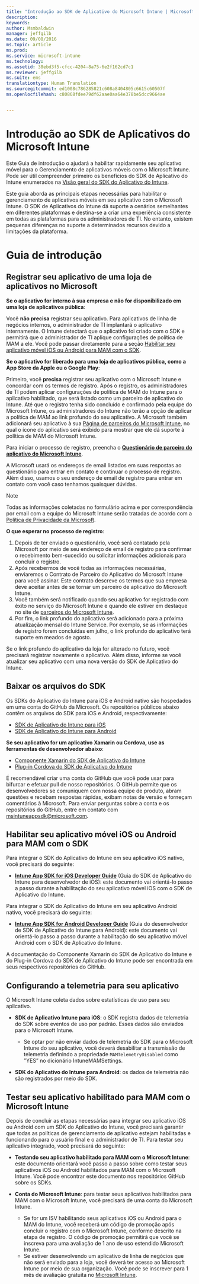 ```yaml
---
title: "Introdução ao SDK de Aplicativo do Microsoft Intune | Microsoft Intune"
description: 
keywords: 
author: Msmbaldwin
manager: jeffgilb
ms.date: 09/08/2016
ms.topic: article
ms.prod: 
ms.service: microsoft-intune
ms.technology: 
ms.assetid: 38ebd3f5-cfcc-4204-8a75-6e2f162cd7c1
ms.reviewer: jeffgilb
ms.suite: ems
translationtype: Human Translation
ms.sourcegitcommit: ed1008c786285821c608a8404805c6615c60507f
ms.openlocfilehash: c80868fdee79df62aae0aa64e378be5dcc9664ae


---
```


# <a name="getting-started-with-the-microsoft-intune-app-sdk"></a>Introdução ao SDK de Aplicativos do Microsoft Intune

Este Guia de introdução o ajudará a habilitar rapidamente seu aplicativo móvel para o Gerenciamento de aplicativos móveis com o Microsoft Intune. Pode ser útil compreender primeiro os benefícios do SDK de Aplicativo do Intune enumerados na [Visão geral do SDK do Aplicativo do Intune](intune-app-sdk.md).

Este guia aborda as principais etapas necessárias para habilitar o gerenciamento de aplicativos móveis em seu aplicativo com o Microsoft Intune. O SDK de Aplicativos do Intune dá suporte a cenários semelhantes em diferentes plataformas e destina-se a criar uma experiência consistente em todas as plataformas para os administradores de TI. No entanto, existem pequenas diferenças no suporte a determinados recursos devido a limitações da plataforma.

# <a name="getting-started"></a>Guia de introdução

## <a name="register-your-store-app-with-microsoft"></a>Registrar seu aplicativo de uma loja de aplicativos no Microsoft

**Se o aplicativo for interno à sua empresa e não for disponibilizado em uma loja de aplicativos pública**:

Você **não precisa** registrar seu aplicativo. Para aplicativos de linha de negócios internos, o administrador de TI implantará o aplicativo internamente. O Intune detectará que o aplicativo foi criado com o SDK e permitirá que o administrador de TI aplique configurações de política de MAM a ele. Você pode passar diretamente para a seção [Habilitar seu aplicativo móvel iOS ou Android para MAM com o SDK](#enable-your-ios-or-android-mobile-app-for-mam-with-the-sdk).

**Se o aplicativo for liberado para uma loja de aplicativos pública, como a App Store da Apple ou o Google Play**: 

Primeiro, você **precisa** registrar seu aplicativo com o Microsoft Intune e concordar com os termos de registro. Após o registro, os administradores de TI podem aplicar configurações de política de MAM do Intune para o aplicativo habilitado, que será listado como um parceiro de aplicativo do Intune. Até que o registro tenha sido concluído e confirmado pela equipe do Microsoft Intune, os administradores do Intune não terão a opção de aplicar a política de MAM ao link profundo do seu aplicativo. A Microsoft também adicionará seu aplicativo à sua [Página de parceiros do Microsoft Intune](https://www.microsoft.com/en-us/cloud-platform/microsoft-intune-apps), no qual o ícone do aplicativo será exibido para mostrar que ele dá suporte à política de MAM do Microsoft Intune.

Para iniciar o processo de registro, preencha o **[Questionário de parceiro do aplicativo do Microsoft Intune](https://forms.office.com/Pages/ResponsePage.aspx?id=v4j5cvGGr0GRqy180BHbR6oOVGFZ3pxJmwSN1N_eXwJUQUc5Mkw2UVU0VzI5WkhQOEYyMENWNDBWRS4u)**. 

A Microsoft usará os endereços de email listados em suas respostas ao questionário para entrar em contato e continuar o processo de registro. Além disso, usamos o seu endereço de email de registro para entrar em contato com você caso tenhamos quaisquer dúvidas.

> [!NOTE]
> Todas as informações coletadas no formulário acima e por correspondência por email com a equipe do Microsoft Intune serão tratadas de acordo com a [Política de Privacidade da Microsoft](https://www.microsoft.com/en-us/privacystatement/default.aspx).

**O que esperar no processo de registro**: 

1. Depois de ter enviado o questionário, você será contatado pela Microsoft por meio de seu endereço de email de registro para confirmar o recebimento bem-sucedido ou solicitar informações adicionais para concluir o registro. 
2. Após recebermos de você todas as informações necessárias, enviaremos o Contrato de Parceiro do Aplicativo do Microsoft Intune para você assinar. Este contrato descreve os termos que sua empresa deve aceitar antes de se tornar um parceiro de aplicativo do Microsoft Intune. 
3. Você também será notificado quando seu aplicativo for registrado com êxito no serviço do Microsoft Intune e quando ele estiver em destaque no site de [parceiros do Microsoft Intune](https://www.microsoft.com/en-us/cloud-platform/microsoft-intune-apps). 
4. Por fim, o link profundo do aplicativo será adicionado para a próxima atualização mensal do Intune Service. Por exemplo, se as informações de registro forem concluídas em julho, o link profundo do aplicativo terá suporte em meados de agosto. 

Se o link profundo do aplicativo da loja for alterado no futuro, você precisará registrar novamente o aplicativo. Além disso, informe se você atualizar seu aplicativo com uma nova versão do SDK de Aplicativo do Intune.



## <a name="download-the-sdk-files"></a>Baixar os arquivos do SDK

Os SDKs do Aplicativo do Intune para iOS e Android nativo são hospedados em uma conta do GitHub da Microsoft. Os repositórios públicos abaixo contêm os arquivos do SDK para iOS e Android, respectivamente:

* [SDK de Aplicativo do Intune para iOS](https://github.com/msintuneappsdk/ms-intune-app-sdk-ios)
* [SDK de Aplicativo do Intune para Android](https://github.com/msintuneappsdk/ms-intune-app-sdk-android)

**Se seu aplicativo for um aplicativo Xamarin ou Cordova, use as ferramentas de desenvolvedor abaixo**:

* [Componente Xamarin do SDK de Aplicativo do Intune](https://github.com/msintuneappsdk/intune-app-sdk-xamarin)
* [Plug-in Cordova do SDK de Aplicativo do Intune](https://github.com/msintuneappsdk/cordova-plugin-ms-intune-mam)

É recomendável criar uma conta do GitHub que você pode usar para bifurcar e efetuar pull de nosso repositórios. O GitHub permite que os desenvolvedores se comuniquem com nossa equipe de produto, abram questões e recebam respostas rápidas, exibam notas de versão e forneçam comentários à Microsoft. Para enviar perguntas sobre a conta e os repositórios do GitHub, entre em contato com msintuneappsdk@microsoft.com.





## <a name="enable-your-ios-or-android-mobile-app-for-mam-with-the-sdk"></a>Habilitar seu aplicativo móvel iOS ou Android para MAM com o SDK

Para integrar o SDK do Aplicativo do Intune em seu aplicativo iOS nativo, você precisará do seguinte: 

* **[Intune App SDK for iOS Developer Guide](intune-app-sdk-ios.md)** (Guia do SDK de Aplicativo do Intune para desenvolvedor de iOS): este documento vai orientá-lo passo a passo durante a habilitação do seu aplicativo móvel iOS com o SDK de Aplicativo do Intune. 


Para integrar o SDK do Aplicativo do Intune em seu aplicativo Android nativo, você precisará do seguinte:

* **[Intune App SDK for Android Developer Guide](intune-app-sdk-android.md)** (Guia do desenvolvedor de SDK de Aplicativo do Intune para Android): este documento vai orientá-lo passo a passo durante a habilitação do seu aplicativo móvel Android com o SDK de Aplicativo do Intune. 

A documentação do Componente Xamarin do SDK de Aplicativo do Intune e do Plug-in Cordova do SDK de Aplicativo do Intune pode ser encontrada em seus respectivos repositórios do GitHub. 


## <a name="configuring-telemetry-for-your-app"></a>Configurando a telemetria para seu aplicativo

O Microsoft Intune coleta dados sobre estatísticas de uso para seu aplicativo.

* **SDK de Aplicativo Intune para iOS**: o SDK registra dados de telemetria do SDK sobre eventos de uso por padrão. Esses dados são enviados para o Microsoft Intune.

    * Se optar por não enviar dados de telemetria do SDK para o Microsoft Intune do seu aplicativo, você deverá desabilitar a transmissão de telemetria definindo a propriedade `MAMTelemetryDisabled` como ”YES” no dicionário IntuneMAMSettings.

* **SDK do Aplicativo do Intune para Android**: os dados de telemetria não são registrados por meio do SDK.

## <a name="test-your-mam-enabled-app-with-microsoft-intune"></a>Testar seu aplicativo habilitado para MAM com o Microsoft Intune

Depois de concluir as etapas necessárias para integrar seu aplicativo iOS ou Android com um SDK do Aplicativo do Intune, você precisará garantir que todas as políticas de gerenciamento de aplicativo estejam habilitadas e funcionando para o usuário final e o administrador de TI. Para testar seu aplicativo integrado, você precisará do seguinte:

<!--TODO-->

* **Testando seu aplicativo habilitado para MAM com o Microsoft Intune**: este documento orientará você passo a passo sobre como testar seus aplicativos iOS ou Android habilitados para MAM com o Microsoft Intune. Você pode encontrar este documento nos repositórios GitHub sobre os SDKs.

* **Conta do Microsoft Intune**: para testar seus aplicativos habilitados para MAM com o Microsoft Intune, você precisará de uma conta do Microsoft Intune. 
    * Se for um ISV habilitando seus aplicativos iOS ou Android para o MAM do Intune, você receberá um código de promoção após concluir o registro com o Microsoft Intune, conforme descrito na etapa de registro. O código de promoção permitirá que você se inscreva para uma avaliação de 1 ano de uso estendido Microsoft Intune. 
    * Se estiver desenvolvendo um aplicativo de linha de negócios que não será enviado para a loja, você deverá ter acesso ao Microsoft Intune por meio de sua organização. Você pode se inscrever para 1 mês de avaliação gratuita no [Microsoft Intune](https://portal.office.com/Signup/Signup.aspx?OfferId=40BE278A-DFD1-470a-9EF7-9F2596EA7FF9&dl=INTUNE_A&ali=1#0).




<!--HONumber=Nov16_HO1-->


